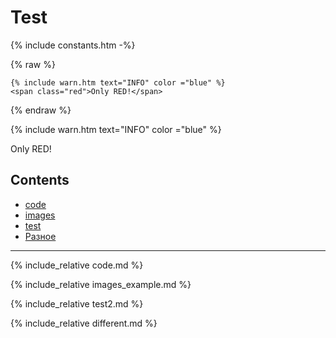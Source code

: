 # Test

{% include constants.htm -%}

{% raw %}
```
{% include warn.htm text="INFO" color ="blue" %}
<span class="red">Only RED!</span>
```
{% endraw %}

{% include warn.htm text="INFO" color ="blue" %}

<span class="red">Only RED!</span>


## Contents

- [code](#code)
- [images](#images)
- [test](#test2)
- [Разное](#разное)

---

<a name="code"></a>
{% include_relative code.md %}

<a name="images"></a>
{% include_relative images_example.md %}

<a name="test2"></a>
{% include_relative test2.md %}


{% include_relative different.md %}


